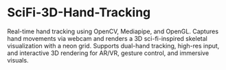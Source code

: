 # SciFi-3D-Hand-Tracking
Real-time hand tracking using OpenCV, Mediapipe, and OpenGL. Captures hand movements via webcam and renders a 3D sci-fi-inspired skeletal visualization with a neon grid. Supports dual-hand tracking, high-res input, and interactive 3D rendering for AR/VR, gesture control, and immersive visuals. 
